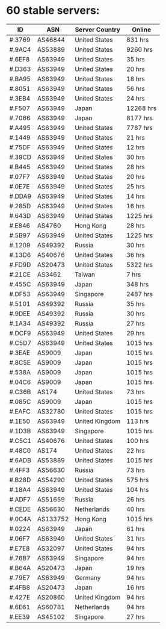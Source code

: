 # 60 stable servers:

| ID | ASN | Server Country | Online |
| ------ | ------ | ------ | ------ |
| #.3769 | AS46844 | United States | 831 hrs |
| #.9AC4 | AS53889 | United States | 9260 hrs |
| #.6EF8 | AS63949 | United States | 35 hrs |
| #.D363 | AS63949 | United States | 20 hrs |
| #.BA95 | AS63949 | United States | 18 hrs |
| #.8051 | AS63949 | United States | 56 hrs |
| #.3EB4 | AS63949 | United States | 24 hrs |
| #.F507 | AS63949 | Japan | 12268 hrs |
| #.7066 | AS63949 | Japan | 8177 hrs |
| #.A495 | AS63949 | United States | 7787 hrs |
| #.1449 | AS63949 | United States | 21 hrs |
| #.75DF | AS63949 | United States | 12 hrs |
| #.39CD | AS63949 | United States | 30 hrs |
| #.B445 | AS63949 | United States | 28 hrs |
| #.07F7 | AS63949 | United States | 20 hrs |
| #.0E7E | AS63949 | United States | 25 hrs |
| #.DDA9 | AS63949 | United States | 14 hrs |
| #.285D | AS63949 | United States | 16 hrs |
| #.643D | AS63949 | United States | 1225 hrs |
| #.E846 | AS4760 | Hong Kong | 28 hrs |
| #.5B97 | AS63949 | United States | 1225 hrs |
| #.1209 | AS49392 | Russia | 30 hrs |
| #.13D6 | AS40676 | United States | 36 hrs |
| #.FD9D | AS20473 | United States | 5322 hrs |
| #.21CE | AS3462 | Taiwan | 7 hrs |
| #.455C | AS63949 | Japan | 348 hrs |
| #.DF53 | AS63949 | Singapore | 2487 hrs |
| #.5101 | AS49392 | Russia | 35 hrs |
| #.9DEE | AS49392 | Russia | 30 hrs |
| #.1A34 | AS49392 | Russia | 27 hrs |
| #.DCF9 | AS63949 | United States | 29 hrs |
| #.C5D7 | AS63949 | United States | 1015 hrs |
| #.3EAE | AS9009 | Japan | 1015 hrs |
| #.8C5E | AS9009 | Japan | 1015 hrs |
| #.538A | AS9009 | Japan | 1015 hrs |
| #.04C6 | AS9009 | Japan | 1015 hrs |
| #.C36B | AS174 | United States | 73 hrs |
| #.085C | AS9009 | Japan | 1015 hrs |
| #.EAFC | AS32780 | United States | 1015 hrs |
| #.1E50 | AS63949 | United Kingdom | 113 hrs |
| #.1D3B | AS63949 | Singapore | 1015 hrs |
| #.C5C1 | AS40676 | United States | 100 hrs |
| #.48C0 | AS174 | United States | 22 hrs |
| #.6ADB | AS53889 | United States | 1015 hrs |
| #.4FF3 | AS56630 | Russia | 73 hrs |
| #.B28D | AS54290 | United States | 575 hrs |
| #.18A4 | AS63949 | United States | 104 hrs |
| #.ADF7 | AS51659 | Russia | 26 hrs |
| #.CEDE | AS56630 | Netherlands | 40 hrs |
| #.0C4A | AS133752 | Hong Kong | 1015 hrs |
| #.0224 | AS63949 | Japan | 61 hrs |
| #.06F7 | AS63949 | United States | 31 hrs |
| #.E7E8 | AS32097 | United States | 94 hrs |
| #.76B7 | AS63949 | Singapore | 94 hrs |
| #.B64A | AS20473 | Japan | 19 hrs |
| #.79E7 | AS63949 | Germany | 94 hrs |
| #.4FB8 | AS20473 | Japan | 16 hrs |
| #.427E | AS20860 | United Kingdom | 94 hrs |
| #.6E61 | AS60781 | Netherlands | 94 hrs |
| #.EE39 | AS45102 | Singapore | 27 hrs |

